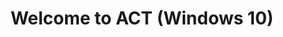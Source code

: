 ---
title: Welcome to ACT (Windows 10)
description: The Application Compatibility Toolkit (ACT) helps you determine whether the applications, devices, and computers in your organization are compatible with versions of the Windows® operating system.
redirect_url: https://technet.microsoft.com/en-us/itpro/windows/deploy/manage-windows-upgrades-with-upgrade-analytics
---